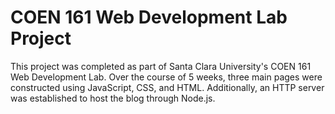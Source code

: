 # COEN 161 Web Development Lab Project

This project was completed as part of Santa Clara University's COEN 161 Web Development Lab. Over the course of 5 weeks, three main pages were constructed using JavaScript, CSS, and HTML. Additionally, an HTTP server was established to host the blog through Node.js.
 
 
